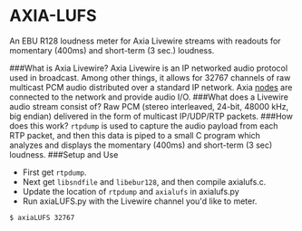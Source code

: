AXIA-LUFS
=========
An EBU R128 loudness meter for Axia Livewire streams with readouts for momentary (400ms) and short-term (3 sec.) loudness.

###What is Axia Livewire?
Axia Livewire is an IP networked audio protocol used in broadcast. Among other things, it allows for 32767 channels of raw multicast PCM audio distributed over a standard IP network. Axia <a href="http://axiaaudio.com/xnodes">nodes</a> are connected to the network and provide audio I/O.
###What does a Livewire audio stream consist of?
Raw PCM (stereo interleaved, 24-bit, 48000 kHz, big endian) delivered in the form of multicast IP/UDP/RTP packets.
###How does this work?
`rtpdump` is used to capture the audio payload from each RTP packet, and then this data is piped to a small C program which analyzes and displays the momentary (400ms) and short-term (3 sec) loudness.
###Setup and Use
* First get `rtpdump`.
* Next get `libsndfile` and `libebur128`, and then compile axialufs.c.
* Update the location of `rtpdump` and `axialufs` in axialufs.py 
* Run axiaLUFS.py with the Livewire channel you'd like to meter.
```bash
$ axiaLUFS 32767
```
